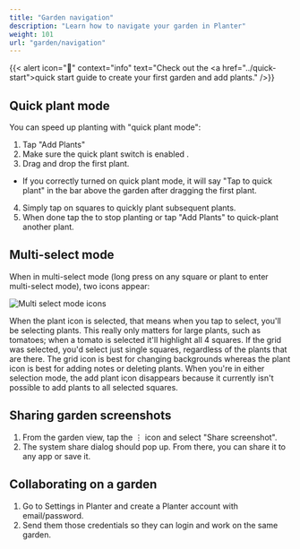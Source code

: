 ```yaml
---
title: "Garden navigation"
description: "Learn how to navigate your garden in Planter"
weight: 101
url: "garden/navigation"
---
```


{{< alert icon="🌱" context="info" text="Check out the <a href=\"../quick-start\">quick start guide</a> to create your first garden and add plants." />}}


## Quick plant mode

You can speed up planting with "quick plant mode":

1. Tap "Add Plants"
2. Make sure the quick plant switch is enabled <span class="iconify" data-icon="mdi-checkboxes-marked-circle-outline"></span>.
3. Drag and drop the first plant.
- If you correctly turned on quick plant mode, it will say "Tap to quick plant" in the bar above the garden after dragging the first plant.
4. Simply tap on squares to quickly plant subsequent plants.
5. When done tap the <span class="iconify" data-icon="mdi-close"></span> to stop planting or tap "Add Plants" to quick-plant another plant.

## Multi-select mode

When in multi-select mode (long press on any square or plant to enter multi-select mode), two icons appear:

![Multi select mode icons](multi_select_icons.png)

When the plant icon is selected, that means when you tap to select, you'll be selecting plants.
This really only matters for large plants, such as tomatoes; when a tomato is selected it'll
highlight all 4 squares. If the grid was selected, you'd select just single squares, regardless
of the plants that are there. The grid icon is best for changing backgrounds whereas the plant
icon is best for adding notes or deleting plants. When you're in either selection mode, the add
plant icon disappears because it currently isn't possible to add plants to all selected squares.

## Sharing garden screenshots

1. From the garden view, tap the ⋮ icon and select "Share screenshot".
2. The system share dialog should pop up. From there, you can share it to any app or save it.

## Collaborating on a garden

1. Go to Settings in Planter and create a Planter account with email/password.
2. Send them those credentials so they can login and work on the same garden.
